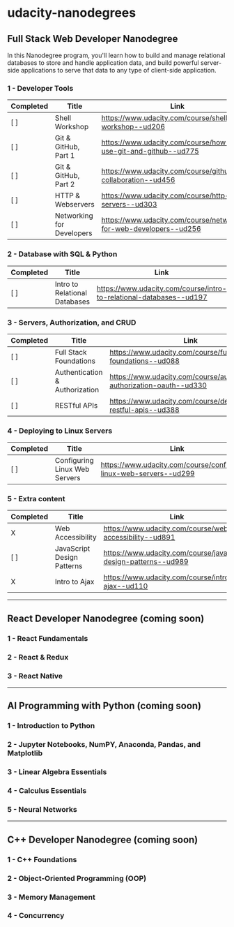 # udacity-nanodegrees

## Full Stack Web Developer Nanodegree
In this Nanodegree program, you'll learn how to build and manage relational databases to store and handle application data, and build powerful server-side applications to serve that data to any type of client-side application.

### 1 - Developer Tools

| Completed | Title | Link |
|---|---|---|
| [ ] | Shell Workshop | https://www.udacity.com/course/shell-workshop--ud206 |
| [ ] | Git & GitHub, Part 1 | https://www.udacity.com/course/how-to-use-git-and-github--ud775 |
| [ ] | Git & GitHub, Part 2 | https://www.udacity.com/course/github-collaboration--ud456 |
| [ ] | HTTP & Webservers | https://www.udacity.com/course/http-web-servers--ud303 |
| [ ] | Networking for Developers | https://www.udacity.com/course/networking-for-web-developers--ud256 |

### 2 - Database with SQL & Python
| Completed | Title | Link |
|---|---|---|
| [ ] | Intro to Relational Databases | https://www.udacity.com/course/intro-to-relational-databases--ud197 |

### 3 - Servers, Authorization, and CRUD
| Completed | Title | Link |
|---|---|---|
| [ ] | Full Stack Foundations | https://www.udacity.com/course/full-stack-foundations--ud088|
| [ ] | Authentication & Authorization | https://www.udacity.com/course/authentication-authorization-oauth--ud330 |
| [ ] | RESTful APIs | https://www.udacity.com/course/designing-restful-apis--ud388 |

### 4 - Deploying to Linux Servers
| Completed | Title | Link |
|---|---|---|
| [ ] | Configuring Linux Web Servers | https://www.udacity.com/course/configuring-linux-web-servers--ud299 |

### 5 - Extra content
| Completed | Title | Link |
|---|---|---|
| X | Web Accessibility | https://www.udacity.com/course/web-accessibility--ud891 |
| [ ] | JavaScript Design Patterns | https://www.udacity.com/course/javascript-design-patterns--ud989 |
| X | Intro to Ajax | https://www.udacity.com/course/intro-to-ajax--ud110 |

---
## React Developer Nanodegree (coming soon)

### 1 - React Fundamentals
### 2 - React & Redux
### 3 - React Native

---
## AI Programming with Python (coming soon)

### 1 - Introduction to Python
### 2 - Jupyter Notebooks, NumPY, Anaconda, Pandas, and Matplotlib
### 3 - Linear Algebra Essentials
### 4 - Calculus Essentials
### 5 - Neural Networks

---
## C++ Developer Nanodegree (coming soon)

### 1 - C++ Foundations
### 2 - Object-Oriented Programming (OOP)
### 3 - Memory Management
### 4 - Concurrency
